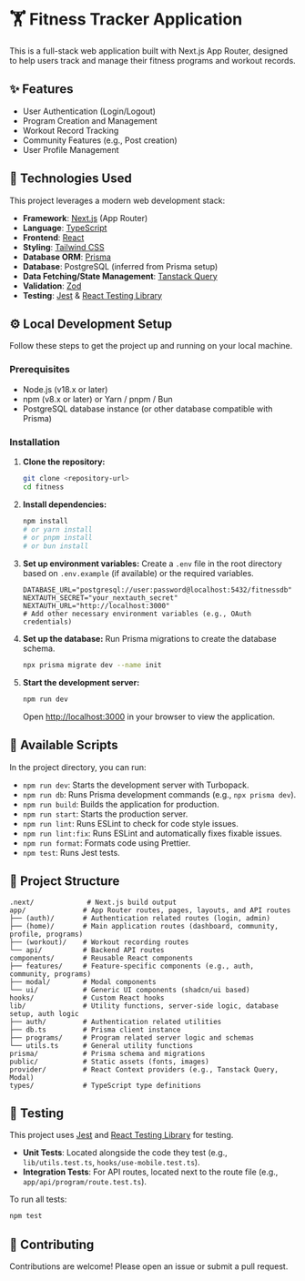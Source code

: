 # 🏋️ Fitness Tracker Application

This is a full-stack web application built with Next.js App Router, designed to help users track and manage their fitness programs and workout records.

## ✨ Features

- User Authentication (Login/Logout)
- Program Creation and Management
- Workout Record Tracking
- Community Features (e.g., Post creation)
- User Profile Management

## 🚀 Technologies Used

This project leverages a modern web development stack:

- **Framework**: [Next.js](https://nextjs.org/) (App Router)
- **Language**: [TypeScript](https://www.typescriptlang.org/)
- **Frontend**: [React](https://react.dev/)
- **Styling**: [Tailwind CSS](https://tailwindcss.com/)
- **Database ORM**: [Prisma](https://www.prisma.io/)
- **Database**: PostgreSQL (inferred from Prisma setup)
- **Data Fetching/State Management**: [Tanstack Query](https://tanstack.com/query/latest)
- **Validation**: [Zod](https://zod.dev/)
- **Testing**: [Jest](https://jestjs.io/) & [React Testing Library](https://testing-library.com/react)

## ⚙️ Local Development Setup

Follow these steps to get the project up and running on your local machine.

### Prerequisites

- Node.js (v18.x or later)
- npm (v8.x or later) or Yarn / pnpm / Bun
- PostgreSQL database instance (or other database compatible with Prisma)

### Installation

1.  **Clone the repository:**

    ```bash
    git clone <repository-url>
    cd fitness
    ```

2.  **Install dependencies:**

    ```bash
    npm install
    # or yarn install
    # or pnpm install
    # or bun install
    ```

3.  **Set up environment variables:**
    Create a `.env` file in the root directory based on `.env.example` (if available) or the required variables.

    ```env
    DATABASE_URL="postgresql://user:password@localhost:5432/fitnessdb"
    NEXTAUTH_SECRET="your_nextauth_secret"
    NEXTAUTH_URL="http://localhost:3000"
    # Add other necessary environment variables (e.g., OAuth credentials)
    ```

4.  **Set up the database:**
    Run Prisma migrations to create the database schema.

    ```bash
    npx prisma migrate dev --name init
    ```

5.  **Start the development server:**

    ```bash
    npm run dev
    ```

    Open [http://localhost:3000](http://localhost:3000) in your browser to view the application.

## 📜 Available Scripts

In the project directory, you can run:

- `npm run dev`: Starts the development server with Turbopack.
- `npm run db`: Runs Prisma development commands (e.g., `npx prisma dev`).
- `npm run build`: Builds the application for production.
- `npm run start`: Starts the production server.
- `npm run lint`: Runs ESLint to check for code style issues.
- `npm run lint:fix`: Runs ESLint and automatically fixes fixable issues.
- `npm run format`: Formats code using Prettier.
- `npm test`: Runs Jest tests.

## 📁 Project Structure

```
.next/             # Next.js build output
app/              # App Router routes, pages, layouts, and API routes
├── (auth)/       # Authentication related routes (login, admin)
├── (home)/       # Main application routes (dashboard, community, profile, programs)
├── (workout)/    # Workout recording routes
└── api/          # Backend API routes
components/       # Reusable React components
├── features/     # Feature-specific components (e.g., auth, community, programs)
├── modal/        # Modal components
└── ui/           # Generic UI components (shadcn/ui based)
hooks/            # Custom React hooks
lib/              # Utility functions, server-side logic, database setup, auth logic
├── auth/         # Authentication related utilities
├── db.ts         # Prisma client instance
├── programs/     # Program related server logic and schemas
└── utils.ts      # General utility functions
prisma/           # Prisma schema and migrations
public/           # Static assets (fonts, images)
provider/         # React Context providers (e.g., Tanstack Query, Modal)
types/            # TypeScript type definitions
```

## 🧪 Testing

This project uses [Jest](https://jestjs.io/) and [React Testing Library](https://testing-library.com/react) for testing.

- **Unit Tests**: Located alongside the code they test (e.g., `lib/utils.test.ts`, `hooks/use-mobile.test.ts`).
- **Integration Tests**: For API routes, located next to the route file (e.g., `app/api/program/route.test.ts`).

To run all tests:

```bash
npm test
```

## 🤝 Contributing

Contributions are welcome! Please open an issue or submit a pull request.
